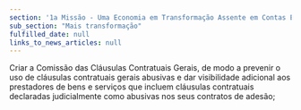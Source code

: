 ```yaml
---
section: '1a Missão - Uma Economia em Transformação Assente em Contas Equilibradas'
sub_section: "Mais transformação"
fulfilled_date: null
links_to_news_articles: null
---
```


Criar a Comissão das Cláusulas Contratuais Gerais, de modo a prevenir o uso de cláusulas contratuais gerais abusivas e dar visibilidade adicional aos prestadores de bens e serviços que incluem cláusulas contratuais declaradas judicialmente como abusivas nos seus contratos de adesão;